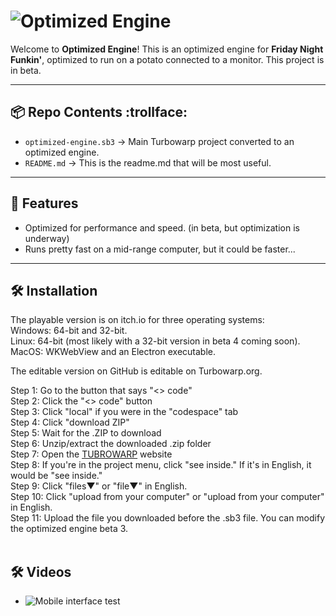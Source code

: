 # ![Optimized Engine](https://cdn.revoltusercontent.com/attachments/PXkDh0Mw6BaEeVj9PzaerWiQEIP9VKaBzjW7OpHYKr)


Welcome to **Optimized Engine**!
This is an optimized engine for **Friday Night Funkin'**, optimized to run on a potato connected to a monitor. This project is in beta.

---

## 📦 Repo Contents :trollface:

- `optimized-engine.sb3` → Main Turbowarp project converted to an optimized engine.
- `README.md` → This is the readme.md that will be most useful.
---

## 🚀 Features
- Optimized for performance and speed. (in beta, but optimization is underway) <br>
- Runs pretty fast on a mid-range computer, but it could be faster...

---

## 🛠 Installation
The playable version is on itch.io for three operating systems: <br>
Windows: 64-bit and 32-bit. <br>
Linux: 64-bit (most likely with a 32-bit version in beta 4 coming soon). <br>
MacOS: WKWebView and an Electron executable.

The editable version on GitHub is editable on Turbowarp.org.

Step 1: Go to the button that says "<> code" <br>
Step 2: Click the "<> code" button <br>
Step 3: Click "local" if you were in the "codespace" tab <br>
Step 4: Click "download ZIP" <br>
Step 5: Wait for the .ZIP to download <br>
Step 6: Unzip/extract the downloaded .zip folder <br>
Step 7: Open the [TUBROWARP](https://turbowarp.org) website <br>
Step 8: If you're in the project menu, click "see inside." If it's in English, it would be "see inside." <br>
Step 9: Click "files▼" or "file▼" in English. <br>
Step 10: Click "upload from your computer" or "upload from your computer" in English. <br>
Step 11: Upload the file you downloaded before the .sb3 file. You can modify the optimized engine beta 3. <br>
 <br>
## 🛠 Videos <br>

- ![Mobile interface test](https://youtu.be/s-LgtyxXg9I)
